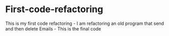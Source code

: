 # First-code-refactoring
This is my first code refactoring -  I am refactoring an old program that send and then delete Emails - This is the final code
